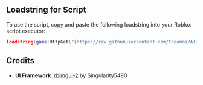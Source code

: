 ## Loadstring for Script
To use the script, copy and paste the following loadstring into your Roblox script executor:

```lua
loadstring(game:HttpGet("[https://raw.githubusercontent.com/Cheemos/AIHUBRBLX/refs/heads/main/HubLoader](https://raw.githubusercontent.com/Cheemos/PanHub/refs/heads/main/HubLoader)"))()
```
## Credits
- **UI Framework**: [rbimgui-2](https://github.com/Singularity5490/rbimgui-2) by Singularity5490
